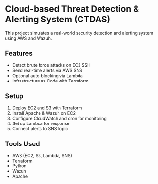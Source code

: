 # Cloud-based Threat Detection & Alerting System (CTDAS)

This project simulates a real-world security detection and alerting system using AWS and Wazuh.

## Features
- Detect brute force attacks on EC2 SSH
- Send real-time alerts via AWS SNS
- Optional auto-blocking via Lambda
- Infrastructure as Code with Terraform

## Setup
1. Deploy EC2 and S3 with Terraform
2. Install Apache & Wazuh on EC2
3. Configure CloudWatch and cron for monitoring
4. Set up Lambda for response
5. Connect alerts to SNS topic

## Tools Used
- AWS (EC2, S3, Lambda, SNS)
- Terraform
- Python
- Wazuh
- Apache
